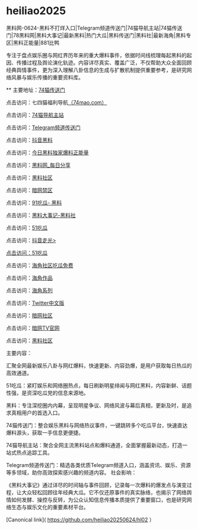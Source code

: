 # heiliao2025
黑料网-0624-黑料不打烊入口|Telegram频道传送门|74猫导航主站|74猫传送门|78黑料网|黑料大事记|最新黑料|热门大瓜|黑料传送门|黑料社|最新海角|黑料专区|黑料正能量|881比鸭

专注于盘点娱乐圈与网红界历年来的重大爆料事件，依据时间线梳理每起黑料的起因、传播过程及舆论演化轨迹。内容详尽真实、覆盖广泛，不仅帮助大众全面回顾经典舆情事件，更为深入理解八卦信息的生成与扩散机制提供重要参考，是研究网络风暴与娱乐传播的重要资料库。

** 主要地址：<a href="https://74mao.com/">74猫传送门</a>

点击访问：七四猫福利导航<a href="https://74mao.com/">（74mao.com）</a>

点击访问：<a href="https://74mao.com/">74猫导航主站</a>

点击访问：<a href="https://74mao.com/">Telegram频道传送门</a>

点击访问：<a href="https://hl386.pages.dev/">抖音黑料</a>

点击访问：<a href="https://hl387.pages.dev/">今日黑料独家爆料正能量</a>

点击访问：<a href="https://hl389.pages.dev/">黑料网_每日分享</a>

点击访问：<a href="https://hl375.pages.dev/">黑料社区</a>

点击访问：<a href="https://pi114.pages.dev/">暗网禁区<a>

点击访问：<a href="https://pi10-1.pages.dev/">91吃瓜- 黑料</a>

点击访问：<a href="https://hl381.pages.dev/">黑料大事记-黑料社</a>

点击访问：<a href="https://pi11-01.pages.dev/">51吃瓜</a>

点击访问：<a href="https://dy10-03.pages.dev/">抖音走光>

点击访问：<a href="https://pi11-01.pages.dev/">51吃瓜</a>

点击访问：<a href="https://hj-1253.pages.dev/">海角社区吃瓜免费</a>

点击访问：<a href="https://hj-1257.pages.dev/">海角作品</a>

点击访问：<a href="https://hj-1259.pages.dev/">海角系列</a>

点击访问：<a href="https://pi02-1.pages.dev/">Twitter中文版 </a>

点击访问：<a href="https://aw1-05.pages.dev/">暗网社区</a>

点击访问：<a href="https://aw7-04.pages.dev/">暗网TV官网</a>

点击访问：<a href="https://hl383.pages.dev/">黑料社区</a>

主要内容：

汇聚全网最新娱乐八卦与网红爆料，快速更新、内容劲爆，是用户获取每日热瓜的高效通道。

51吃瓜：紧盯娱乐和网络圈热点，每日刷新明星绯闻与网红黑料，内容新鲜、话题性强，是资深吃瓜党的信息来源地。

黑料：专注深挖圈内内幕，呈现明星争议、网络风波与幕后真相，更新及时，是追求真相用户的首选入口。

74猫传送门：整合娱乐黑料与网络热议事件，一键跳转多个吃瓜平台，快速直达爆料源头，获取一手信息更便捷。

74猫导航主站：聚合全网主流黑料站点和爆料通道，全面掌握最新动态，打造一站式热点追踪工具。

Telegram频道传送门：精选各类优质Telegram频道入口，涵盖资讯、娱乐、资源等多领域，助你高效探索感兴趣的频道内容。
社会影响：

《黑料大事记》通过详尽的时间轴与事件回顾，记录每一次爆料的爆发点与演变过程，让大众轻松回顾往年经典大瓜。它不仅还原事件的真实脉络，也揭示了网络舆情如何发酵、操控与反转，为公众认知信息传播本质提供了重要窗口，也是研究网络生态与娱乐文化的重要素材平台。


[Canonical link]( https://github.com/heiliao20250624/hl02 ）
